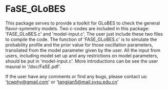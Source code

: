 # FaSE_GLoBES
This package serves to provide a toolkit for GLoBES to check the general flavor-symmetry models.
Two c-codes are included in this package: 'FASE_GLoBES.c' and 'model-input.c'.
The user just include these two files to compile the code.
The function of 'FASE_GLoBES.c' is to simulate the probability profile and the prior value for those oscillation
parameters, transilated from the model parameter given by the user. All the input from users, including
model set up and any restrictions on model parameters, should be put in 'model-input.c'.
More introductions can be see the user maunal in '/doc/FaSE.pdf'.

If the user have any comments or find any bugs, please contact us:
'tcwphy@gmail.com' or 'tangjian5@mail.sysu.edu.cn'



